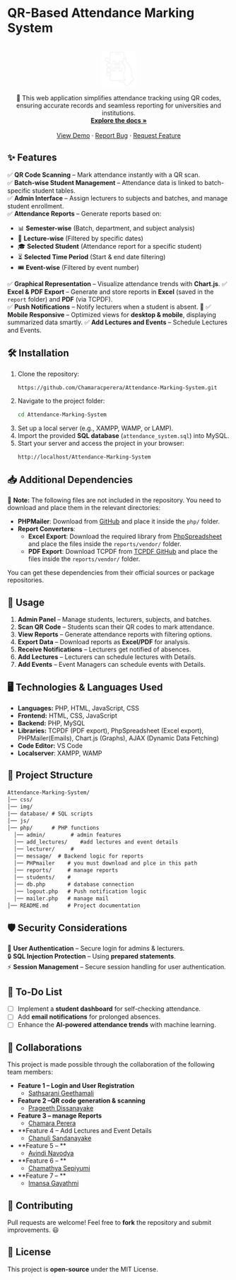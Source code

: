 # QR-Based Attendance Marking System
<br />
<div align="center">
  <a href="https://github.com/Chamaracperera/Attendance-Marking-System.git">
    <img src="img/logo.png" alt="Logo" width="80" height="80">
  </a>

  <p align="center">
    🚀 This web application simplifies attendance tracking using QR codes, ensuring accurate records and seamless reporting for universities and institutions.
    <br />
    <a href="https://github.com/Chamaracperera/Attendance-Marking-System.git"><strong>Explore the docs »</strong></a>
    <br />
    <br />
    <a href="https://github.com/Chamaracperera/Attendance-Marking-System.git">View Demo</a>
    ·
    <a href="https://github.com/Chamaracperera/Attendance-Marking-System/issues/new?labels=bug&template=bug-report---.md">Report Bug</a>
    ·
    <a href="https://github.com/Chamaracperera/Attendance-Marking-System/issues/new?labels=enhancement&template=feature-request---.md">Request Feature</a>
  </p>
</div>



## ✨ Features

✅ **QR Code Scanning** – Mark attendance instantly with a QR scan.  
✅ **Batch-wise Student Management** – Attendance data is linked to batch-specific student tables.  
✅ **Admin Interface** – Assign lecturers to subjects and batches, and manage student enrollment.  
✅ **Attendance Reports** – Generate reports based on:
   - 📊 **Semester-wise** (Batch, department, and subject analysis)
   - 📅 **Lecture-wise** (Filtered by specific dates)
   - 🎓 **Selected Student** (Attendance report for a specific student)
   - ⏳ **Selected Time Period** (Start & end date filtering)
   - 🎟 **Event-wise** (Filtered by event number)

✅ **Graphical Representation** – Visualize attendance trends with **Chart.js**.
✅ **Excel & PDF Export** – Generate and store reports in **Excel** (saved in the `report` folder) and **PDF** (via TCPDF).  
✅ **Push Notifications** – Notify lecturers when a student is absent. 🔔
✅ **Mobile Responsive** – Optimized views for **desktop & mobile**, displaying summarized data smartly.
✅ **Add Lectures and Events** – Schedule Lectures and Events.

## 🛠 Installation

1. Clone the repository:
   ```bash
   https://github.com/Chamaracperera/Attendance-Marking-System.git
   ```
2. Navigate to the project folder:
   ```bash
   cd Attendance-Marking-System
   ```
3. Set up a local server (e.g., XAMPP, WAMP, or LAMP).
4. Import the provided **SQL database** (`attendance_system.sql`) into MySQL.
5. Start your server and access the project in your browser:
   ```
   http://localhost/Attendance-Marking-System
   ```

## 📥 Additional Dependencies

🚨 **Note:** The following files are not included in the repository. You need to download and place them in the relevant directories:

- **PHPMailer**: Download from [GitHub](https://github.com/PHPMailer/PHPMailer) and place it inside the `php/` folder.
- **Report Converters**:
  - **Excel Export**: Download the required library from [PhpSpreadsheet](https://github.com/PHPOffice/PhpSpreadsheet) and place the files inside the `reports/vendor/` folder.
  - **PDF Export**: Download TCPDF from [TCPDF GitHub](https://github.com/tecnickcom/TCPDF) and place the files inside the `reports/vendor/` folder.

You can get these dependencies from their official sources or package repositories.

## 🚀 Usage

1. **Admin Panel** – Manage students, lecturers, subjects, and batches.
2. **Scan QR Code** – Students scan their QR codes to mark attendance.
3. **View Reports** – Generate attendance reports with filtering options.
4. **Export Data** – Download reports as **Excel/PDF** for analysis.
5. **Receive Notifications** – Lecturers get notified of absences.
6. **Add Lectures** – Lecturers can schedule lectures with Details.
7. **Add Events** – Event Managers can schedule events with Details.

## 🖥 Technologies & Languages Used

- **Languages:** PHP, HTML, JavaScript, CSS
- **Frontend:** HTML, CSS, JavaScript
- **Backend:** PHP, MySQL
- **Libraries:** TCPDF (PDF export), PhpSpreadsheet (Excel export), PHPMailer(Emails), Chart.js (Graphs), AJAX (Dynamic Data Fetching)
- **Code Editor:** VS Code
- **Localserver**: XAMPP, WAMP

## 📂 Project Structure
```
Attendance-Marking-System/
│── css/       
│── img/
|── database/ # SQL scripts
│── js/     
│── php/      # PHP functions 
  │── admin/        # admin features
  │── add_lectures/    #add lectures and event details
  │── lecturer/     # 
  │── message/  # Backend logic for reports
  │── PHPmailer    # you must download and plce in this path
  │── reports/     # manage reports
  │── students/    # 
  │── db.php       # database connection
  │── logout.php   # Push notification logic
  │── mailer.php   # manage mail
│── README.md      # Project documentation
```

## 🛡 Security Considerations

🔐 **User Authentication** – Secure login for admins & lecturers.  
🔒 **SQL Injection Protection** – Using **prepared statements**.  
⚡ **Session Management** – Secure session handling for user authentication.  

## 📌 To-Do List

- [ ] Implement a **student dashboard** for self-checking attendance.
- [ ] Add **email notifications** for prolonged absences.
- [ ] Enhance the **AI-powered attendance trends** with machine learning.

## 🤝 Collaborations


This project is made possible through the collaboration of the following team members:

* **Feature 1 – Login and User Registration**
  * [Sathsarani Geethamali](https://github.com/Sathsarani2002)
* **Feature 2 –QR code generation & scanning**
  * [Prageeth Dissanayake](https://github.com/PrageethDisanayaka)
* **Feature 3 – manage Reports**
  * [Chamara Perera ](https://github.com/Chamaracperera)
* **Feature 4 –  Add Lectures and Event Details
  * [Chanuli Sandanayake](https://github.com/Chanuli-Sandanayake)
* **Feature 5 – **
  * [Avindi Navodya ](https://github.com/AvindiNavodya)
* **Feature 6 – **
  * [Chamathya Sepiyumi](https://github.com/Du2002)
* **Feature 7 – **
  * [Imansa Gayathmi](https://github.com/Imansa2002)
  

## 🤝 Contributing

Pull requests are welcome! Feel free to **fork** the repository and submit improvements. 😃

## 📄 License

This project is **open-source** under the MIT License.

